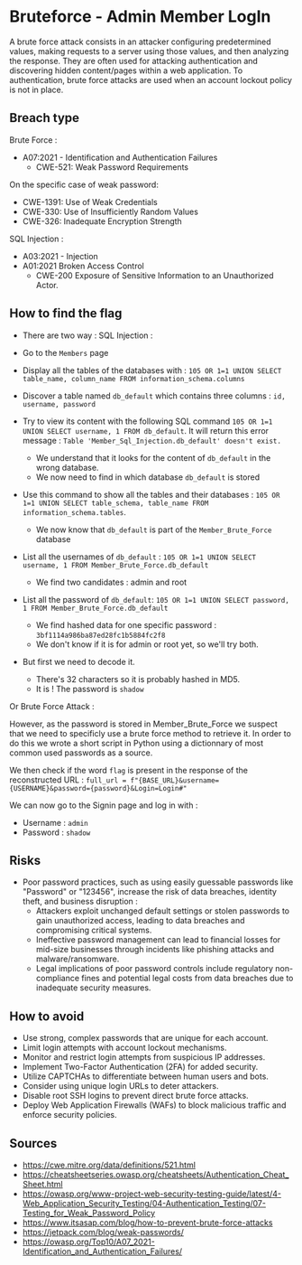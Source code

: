 # Bruteforce - Admin Member LogIn

A brute force attack consists in an attacker configuring predetermined values, making requests to a server using those values, and then analyzing the response. They are often used for attacking authentication and discovering hidden content/pages within a web application. To authentication, brute force attacks are used when an account lockout policy is not in place.

## Breach type
Brute Force :
* A07:2021 - Identification and Authentication Failures
    * CWE-521: Weak Password Requirements

On the specific case of weak password:
* CWE-1391: Use of Weak Credentials
* CWE-330: Use of Insufficiently Random Values		
* CWE-326: Inadequate Encryption Strength

SQL Injection :
* A03:2021 - Injection
* A01:2021 Broken Access Control
    * CWE-200 Exposure of Sensitive Information to an Unauthorized Actor.

## How to find the flag
* There are two way : 
SQL Injection :

* Go to the `Members` page

* Display all the tables of the databases with : `105 OR 1=1 UNION SELECT table_name, column_name FROM information_schema.columns`

* Discover a table named `db_default` which contains three columns : `id, username, password`

* Try to view its content with the following SQL command `105 OR 1=1 UNION SELECT username, 1 FROM db_default`.
It will return this error message : `Table 'Member_Sql_Injection.db_default' doesn't exist.`
    * We understand that it looks for the content of `db_default` in the wrong database.
    * We now need to find in which database `db_default` is stored

* Use this command to show all the tables and their databases : `105 OR 1=1 UNION SELECT table_schema, table_name FROM information_schema.tables`.
    * We now know that `db_default` is part of the `Member_Brute_Force` database

* List all the usernames of `db_default` : `105 OR 1=1 UNION SELECT username, 1 FROM Member_Brute_Force.db_default`
    * We find two candidates : admin and root

* List all the password of `db_default`: `105 OR 1=1 UNION SELECT password, 1 FROM Member_Brute_Force.db_default`
    * We find hashed data for one specific password : `3bf1114a986ba87ed28fc1b5884fc2f8`
    * We don't know if it is for admin or root yet, so we'll try both.

* But first we need to decode it. 
    * There's 32 characters so it is probably hashed in MD5.
    * It is ! The password is `shadow`

Or Brute Force Attack :

However, as the password is stored in Member_Brute_Force we suspect that we need to specificly use a brute force method to retrieve it.
In order to do this we wrote a short script in Python using a dictionnary of most common used passwords as a source. 

We then check if the word `flag` is present in the response of the reconstructed URL : `full_url = f"{BASE_URL}&username={USERNAME}&password={password}&Login=Login#"`

We can now go to the Signin page and log in with :
* Username : `admin`
* Password : `shadow`

## Risks
* Poor password practices, such as using easily guessable passwords like "Password" or "123456", increase the risk of data breaches, identity theft, and business disruption :
    * Attackers exploit unchanged default settings or stolen passwords to gain unauthorized access, leading to data breaches and compromising critical systems.
    * Ineffective password management can lead to financial losses for mid-size businesses through incidents like phishing attacks and malware/ransomware.
    * Legal implications of poor password controls include regulatory non-compliance fines and potential legal costs from data breaches due to inadequate security measures.

## How to avoid
* Use strong, complex passwords that are unique for each account.
* Limit login attempts with account lockout mechanisms.
* Monitor and restrict login attempts from suspicious IP addresses.
* Implement Two-Factor Authentication (2FA) for added security.
* Utilize CAPTCHAs to differentiate between human users and bots.
* Consider using unique login URLs to deter attackers.
* Disable root SSH logins to prevent direct brute force attacks.
* Deploy Web Application Firewalls (WAFs) to block malicious traffic and enforce security policies.

## Sources
* https://cwe.mitre.org/data/definitions/521.html
* https://cheatsheetseries.owasp.org/cheatsheets/Authentication_Cheat_Sheet.html
* https://owasp.org/www-project-web-security-testing-guide/latest/4-Web_Application_Security_Testing/04-Authentication_Testing/07-Testing_for_Weak_Password_Policy
* https://www.itsasap.com/blog/how-to-prevent-brute-force-attacks
* https://jetpack.com/blog/weak-passwords/
* https://owasp.org/Top10/A07_2021-Identification_and_Authentication_Failures/